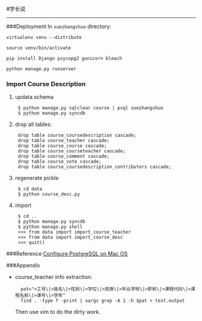 #学长说
******

###Deployment
In `xuezhangshuo` directory:

```
virtualenv venv --distribute
```

```
source venv/bin/activate
```

```
pip install Django psycopg2 gunicorn bleach
```

```
python manage.py runserver
```

### Import Course Description

1. updata schema

		$ python manage.py sqlclear course | psql xuezhangshuo
		$ python manage.py syncdb

2. drop all tables:

        drop table course_coursedescription cascade;
        drop table course_teacher cascade;
        drop table course_course cascade;
        drop table course_courseteacher cascade;
        drop table course_comment cascade;
        drop table course_vote cascade;
        drop table course_coursedescription_contributors cascade;

2. regenerate pickle

		$ cd data
		$ python course_desc.py

3. import

		$ cd ..
		$ python manage.py syncdb
		$ python manage.py shell
		>>> from data import import_course_teacher
		>>> from data import import_course_desc
		>>> quit()

###Reference
[Configure PostgreSQL on Mac OS](http://ruby.zigzo.com/2012/07/07/postgresql-postgres-app-and-a-gotcha-on-mac-osx-lion/)

###Appendix
- course_teacher info extraction:

        pat=">工号\|>姓名\|>性别\|>学位\|>民族\|>毕业学校\|>职称\|>课程代码\|>课程名称\|>课号\|>学年"
        find . -type f -print | xargs grep -A 1 -h $pat > test.output

    Then use vim to do the dirty work.


